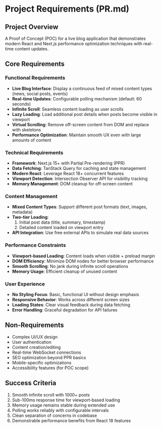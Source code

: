 # Project Requirements (PR.md)

## Project Overview

A Proof of Concept (POC) for a live blog application that demonstrates modern React and Next.js performance optimization techniques with real-time content updates.

## Core Requirements

### Functional Requirements

- **Live Blog Interface**: Display a continuous feed of mixed content types (news, social posts, events)
- **Real-time Updates**: Configurable polling mechanism (default: 60 seconds)
- **Infinite Scroll**: Seamless content loading as user scrolls
- **Lazy Loading**: Load additional post details when posts become visible in viewport
- **Virtual Scrolling**: Remove off-screen content from DOM and replace with skeletons
- **Performance Optimization**: Maintain smooth UX even with large amounts of content

### Technical Requirements

- **Framework**: Next.js 15+ with Partial Pre-rendering (PPR)
- **Data Fetching**: TanStack Query for caching and state management
- **Modern React**: Leverage React 18+ concurrent features
- **Viewport Detection**: Intersection Observer API for visibility tracking
- **Memory Management**: DOM cleanup for off-screen content

### Content Management

- **Mixed Content Types**: Support different post formats (text, images, metadata)
- **Two-tier Loading**:
  1. Initial post data (title, summary, timestamp)
  2. Detailed content loaded on viewport entry
- **API Integration**: Use free external APIs to simulate real data sources

### Performance Constraints

- **Viewport-based Loading**: Content loads when visible + preload margin
- **DOM Efficiency**: Minimize DOM nodes for better browser performance
- **Smooth Scrolling**: No jank during infinite scroll operations
- **Memory Usage**: Efficient cleanup of unused content

### User Experience

- **No Styling Focus**: Basic, functional UI without design emphasis
- **Responsive Behavior**: Works across different screen sizes
- **Loading States**: Clear visual feedback during data fetching
- **Error Handling**: Graceful degradation for API failures

## Non-Requirements

- Complex UI/UX design
- User authentication
- Content creation/editing
- Real-time WebSocket connections
- SEO optimization beyond PPR basics
- Mobile-specific optimizations
- Accessibility features (for POC scope)

## Success Criteria

1. Smooth infinite scroll with 1000+ posts
2. Sub-100ms response time for viewport-based loading
3. Memory usage remains stable during extended use
4. Polling works reliably with configurable intervals
5. Clean separation of concerns in codebase
6. Demonstrable performance benefits from React 18 features
